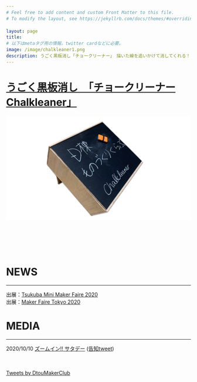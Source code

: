 ```yaml
---
# Feel free to add content and custom Front Matter to this file.
# To modify the layout, see https://jekyllrb.com/docs/themes/#overriding-theme-defaults

layout: page
title: 　　
# 以下はmetaタグ用の情報。twitter cardなどに必要。
image: /image/chalkleaner1.png
description: うごく黒板消し「チョークリーナー」　描いた線を追いかけて消してくれる！
---
```


# [うごく黒板消し　「チョークリーナー  Chalkleaner」](../../../../works/)
[![chalkleaner](/image/chalkleaner1.png)](../../../../works/)


<br>
<br>
<br>
<br>

# NEWS
---
出展：[Tsukuba Mini Maker Faire 2020](https://tmmf.jp/2020/?portfolio=d%e6%a3%9f%e3%82%82%e3%81%ae%e3%81%a5%e3%81%8f%e3%82%8a%e3%82%af%e3%83%a9%e3%83%96)  
出展：[Maker Faire Tokyo 2020](https://makezine.jp/event/makers-mft2020/m0094/)

# MEDIA
---
2020/10/10 [ズームイン!! サタデー](https://www.ntv.co.jp/z-sat/) ([告知tweet](https://twitter.com/ntv_zumusata/status/1314497159937449984?s=20))

<br>
<br>
<a class="twitter-timeline" data-height="800" href="https://twitter.com/DtouMakerClub?ref_src=twsrc%5Etfw">Tweets by DtouMakerClub</a> <script async src="https://platform.twitter.com/widgets.js" charset="utf-8"></script>